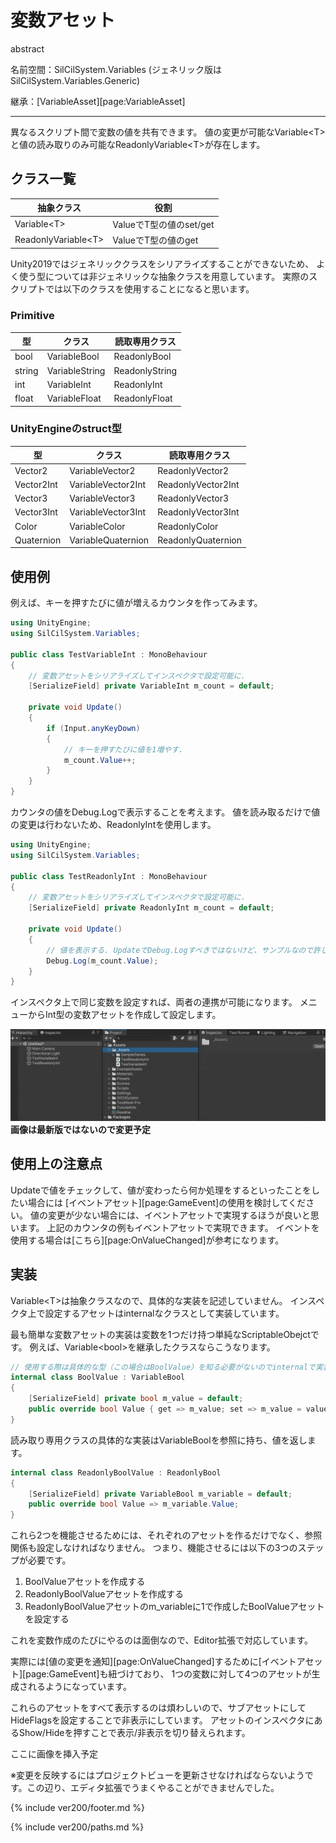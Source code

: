 # 変数アセット

abstract

名前空間：SilCilSystem.Variables (ジェネリック版はSilCilSystem.Variables.Generic)

継承：[VariableAsset][page:VariableAsset]

---

異なるスクリプト間で変数の値を共有できます。
値の変更が可能なVariable\<T>と値の読み取りのみ可能なReadonlyVariable\<T>が存在します。

## クラス一覧

|抽象クラス|役割|
|-|-|
|Variable\<T>|ValueでT型の値のset/get|
|ReadonlyVariable\<T>|ValueでT型の値のget|

Unity2019ではジェネリッククラスをシリアライズすることができないため、
よく使う型については非ジェネリックな抽象クラスを用意しています。
実際のスクリプトでは以下のクラスを使用することになると思います。

### Primitive

|型|クラス|読取専用クラス|
|-|-|-|
|bool|VariableBool|ReadonlyBool|
|string|VariableString|ReadonlyString|
|int|VariableInt|ReadonlyInt|
|float|VariableFloat|ReadonlyFloat|

### UnityEngineのstruct型

|型|クラス|読取専用クラス|
|-|-|-|
|Vector2|VariableVector2|ReadonlyVector2|
|Vector2Int|VariableVector2Int|ReadonlyVector2Int|
|Vector3|VariableVector3|ReadonlyVector3|
|Vector3Int|VariableVector3Int|ReadonlyVector3Int|
|Color|VariableColor|ReadonlyColor|
|Quaternion|VariableQuaternion|ReadonlyQuaternion|

## 使用例

例えば、キーを押すたびに値が増えるカウンタを作ってみます。

```cs
using UnityEngine;
using SilCilSystem.Variables;

public class TestVariableInt : MonoBehaviour
{
    // 変数アセットをシリアライズしてインスペクタで設定可能に.
    [SerializeField] private VariableInt m_count = default;

    private void Update()
    {
        if (Input.anyKeyDown)
        {
            // キーを押すたびに値を1増やす.
            m_count.Value++;
        }
    }
}
```

カウンタの値をDebug.Logで表示することを考えます。
値を読み取るだけで値の変更は行わないため、ReadonlyIntを使用します。

```cs
using UnityEngine;
using SilCilSystem.Variables;

public class TestReadonlyInt : MonoBehaviour
{
    // 変数アセットをシリアライズしてインスペクタで設定可能に.
    [SerializeField] private ReadonlyInt m_count = default;

    private void Update()
    {
        // 値を表示する. UpdateでDebug.Logすべきではないけど、サンプルなので許して.
        Debug.Log(m_count.Value);
    }
}
```

インスペクタ上で同じ変数を設定すれば、両者の連携が可能になります。
メニューからInt型の変数アセットを作成して設定します。

![変数アセットをインスペクタ上で設定する][fig:VariableInInspector]
**画像は最新版ではないので変更予定**

## 使用上の注意点

Updateで値をチェックして、値が変わったら何か処理をするといったことをしたい場合には
[イベントアセット][page:GameEvent]の使用を検討してください。
値の変更が少ない場合には、イベントアセットで実現するほうが良いと思います。
上記のカウンタの例もイベントアセットで実現できます。
イベントを使用する場合は[こちら][page:OnValueChanged]が参考になります。

## 実装

Variable\<T>は抽象クラスなので、具体的な実装を記述していません。
インスペクタ上で設定するアセットはinternalなクラスとして実装しています。

最も簡単な変数アセットの実装は変数を1つだけ持つ単純なScriptableObejctです。
例えば、Variable\<bool>を継承したクラスならこうなります。

```cs
// 使用する際は具体的な型（この場合はBoolValue）を知る必要がないのでinternalで実装.
internal class BoolValue : VariableBool
{
    [SerializeField] private bool m_value = default;
    public override bool Value { get => m_value; set => m_value = value; }
}
```

読み取り専用クラスの具体的な実装はVariableBoolを参照に持ち、値を返します。

```cs
internal class ReadonlyBoolValue : ReadonlyBool
{
    [SerializeField] private VariableBool m_variable = default;
    public override bool Value => m_variable.Value;
}
```

これら2つを機能させるためには、それぞれのアセットを作るだけでなく、参照関係も設定しなければなりません。
つまり、機能させるには以下の3つのステップが必要です。

1. BoolValueアセットを作成する
2. ReadonlyBoolValueアセットを作成する
3. ReadonlyBoolValueアセットのm_variableに1で作成したBoolValueアセットを設定する

これを変数作成のたびにやるのは面倒なので、Editor拡張で対応しています。

実際には[値の変更を通知][page:OnValueChanged]するために[イベントアセット][page:GameEvent]も紐づけており、
1つの変数に対して4つのアセットが生成されるようになっています。

これらのアセットをすべて表示するのは煩わしいので、サブアセットにしてHideFlagsを設定することで非表示にしています。
アセットのインスペクタにあるShow/Hideを押すことで表示/非表示を切り替えられます。

ここに画像を挿入予定

※変更を反映するにはプロジェクトビューを更新させなければならないようです。この辺り、エディタ拡張でうまくやることができませんでした。

<!--- footer --->

{% include ver200/footer.md %}

<!--- 参照 --->

{% include ver200/paths.md %}

<!--- 画像 --->
[fig:VariableInInspector]: Figures/VariableInInspector.gif
